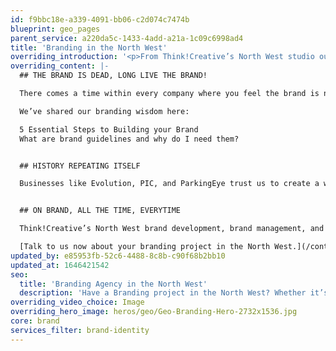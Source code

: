 ```yaml
---
id: f9bbc18e-a339-4091-bb06-c2d074c7474b
blueprint: geo_pages
parent_service: a220da5c-1433-4add-a21a-1c09c6998ad4
title: 'Branding in the North West'
overriding_introduction: '<p>From Think!Creative’s North West studio our branding experts have been creating and keeping to brand guidelines for many years. They love the challenge of making company material stand out and stay on brand. And they love finding ways to revitalise familiar brands, finding something fresh that captures the attention again, whilst staying within your brand guidelines.</p>'
overriding_content: |-
  ## THE BRAND IS DEAD, LONG LIVE THE BRAND!

  There comes a time within every company where you feel the brand is no longer working as effectively as it once was. But is it essential to rebrand? Brands like Coca-Cola and Kellogg’s have changed very little in over 100 years, instead choosing to breathe new life into the original brand by making slight changes. You can too, and our North West brand experts are on hand to make it a success.

  We’ve shared our branding wisdom here:

  5 Essential Steps to Building your Brand
  What are brand guidelines and why do I need them?


  ## HISTORY REPEATING ITSELF

  Businesses like Evolution, PIC, and ParkingEye trust us to create a whole new brand from top to bottom. And global companies like Utiligroup, BP, and BAE Systems trust us to keep their material within their strict brand guidelines. It’s the reason these companies keep coming back. [Want the evidence? Check out our portfolio](/work)


  ## ON BRAND, ALL THE TIME, EVERYTIME

  Think!Creative’s North West brand development, brand management, and brand consultancy experts are with you every step of the way. Whether that’s assessing the current brand, creating a new brand, or making sure all material continues to push the brand forward so it continues to work for your business for the long term, we can help.

  [Talk to us now about your branding project in the North West.](/contact)
updated_by: e85953fb-52c6-4488-8c8b-c90f68b2bb10
updated_at: 1646421542
seo:
  title: 'Branding Agency in the North West'
  description: 'Have a Branding project in the North West? Whether it’s a New Brand or an Old Brand Call Think!Creative''s Branding Experts on 01253 297900.'
overriding_video_choice: Image
overriding_hero_image: heros/geo/Geo-Branding-Hero-2732x1536.jpg
core: brand
services_filter: brand-identity
---
```

